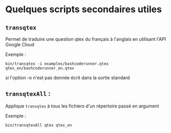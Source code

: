 # Quelques scripts secondaires utiles 

## `transqtex`

Permet de traduire une question qtex du français à l'anglais en utilisant l'API Google Cloud

Exemple :

    bin/transqtex -i examples/bashcoderunner.qtex qtex_en/bashcoderunner_en.qtex

si l'option -o n'est pas donnée écrit dans la sortie standard

## `transqtexAll` :

Applique `transqtex` à tous les fichiers d'un répertoire passé en argument

Exemple :

    bin/transqtexAll qtex qtex_en
